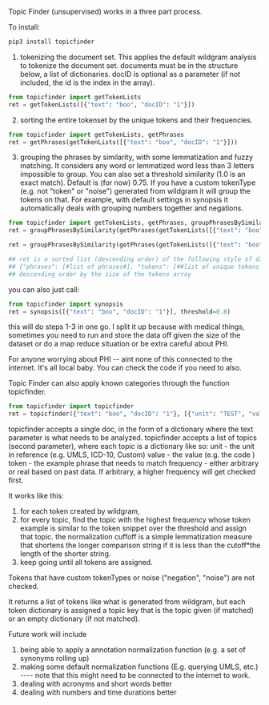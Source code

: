 Topic Finder (unsupervised) works in a three part process.

To install:
```python
pip3 install topicfinder
```

1. tokenizing the document set. This applies the default wildgram analysis to tokenize
the document set. documents must be in the structure below, a list of dictionaries.
docID is optional as a parameter (if not included, the id is the index in the array).


```python
from topicfinder import getTokenLists
ret = getTokenLists([{"text": "boo", "docID": "1"}])
```

2. sorting the entire tokenset by the unique tokens and their frequencies.

```python
from topicfinder import getTokenLists, getPhrases
ret = getPhrases(getTokenLists([{"text": "boo", "docID": "1"}]))
```

3. grouping the phrases by similarity, with some lemmatization and fuzzy matching. It considers any word or lemmatized word less than 3 letters impossible to group. You can also set a threshold similarity (1.0 is an exact match). Default is (for now) 0.75. If you have a custom tokenType (e.g. not "token" or "noise") generated from wildgram it will group the tokens on that. For example, with default settings
in synopsis it automatically deals with grouping numbers together and negations.


```python
from topicfinder import getTokenLists, getPhrases, groupPhrasesBySimilarity
ret = groupPhrasesBySimilarity(getPhrases(getTokenLists([{"text": "boo", "docID": "1"}])))

ret = groupPhrasesBySimilarity(getPhrases(getTokenLists([{"text": "boo", "docID": "1"}])),threshold=0.8)

## ret is a sorted list (descending order) of the following style of dictionaries
## {"phrases": [#list of phrases#], "tokens": [##list of unique tokens from the documents]}
## descending order by the size of the tokens array
```
you can also just call:
```python
from topicfinder import synopsis
ret = synopsis([{"text": "boo", "docID": "1"}], threshold=0.8)

```

this will do steps 1-3 in one go. I split it up because with medical things, sometimes
you need to run and store the data off given the size of the dataset or do a map reduce situation
or be extra careful about PHI.

For anyone worrying about PHI -- aint none of this connected to the internet. It's
all local baby. You can check the code if you need to also.

Topic Finder can also apply known categories through the function topicfinder.
```python
from topicfinder import topicfinder
ret = topicfinder({"text": "boo", "docID": "1"}, [{"unit": "TEST", "value": "BOO", "token": "boo", "frequency": 10}], threshold=0.8, normalizationCutoff=2)

```
topicfinder accepts a single doc, in the form of a dictionary where the text parameter is what needs to be analyzed.
topicfinder accepts a list of topics (second parameter), where each topic is a dictionary like so:
unit - the unit in reference (e.g. UMLS, ICD-10, Custom)
value - the value (e.g. the code )
token - the example phrase that needs to match
frequency - either arbitrary or real based on past data. If arbitrary, a higher frequency will get checked first.

It works like this:
1. for each token created by wildgram,
2. for every topic, find the topic with the highest frequency whose token example is similar to the token snippet
over the threshold and assign that topic. the normalization cuffoff is a simple lemmatization measure that shortens the longer
comparison string if it is less than the cutoff*the length of the shorter string.
3. keep going until all tokens are assigned.

Tokens that have custom tokenTypes or noise ("negation", "noise") are not checked.

It returns a list of tokens like what is generated from wildgram, but each token dictionary is assigned
a topic key that is the topic given (if matched) or an empty dictionary (if not matched).


Future work will include
1. being able to apply a annotation normalization function (e.g. a set of synonyms rolling up)
2. making some default normalization functions (E.g. querying UMLS, etc.)
---- note that this might need to be connected to the internet to work.
3. dealing with acronyms and short words better
4. dealing with numbers and time durations better
